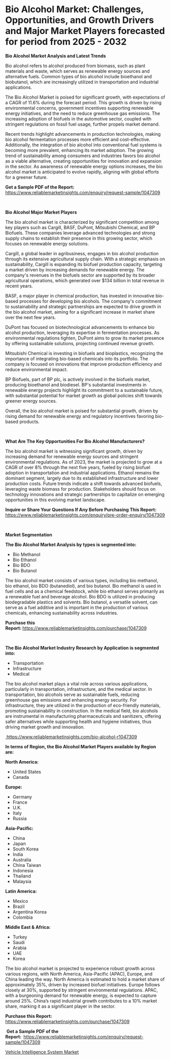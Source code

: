 <p><h1>Bio Alcohol Market: Challenges, Opportunities, and Growth Drivers and Major Market Players forecasted for period from 2025 - 2032</h1></p><p><strong>Bio Alcohol Market Analysis and Latest Trends</strong></p>
<p><p>Bio alcohol refers to alcohol produced from biomass, such as plant materials and waste, which serves as renewable energy sources and alternative fuels. Common types of bio alcohol include bioethanol and biobutanol, which are increasingly utilized in transportation and industrial applications. </p><p>The Bio Alcohol Market is poised for significant growth, with expectations of a CAGR of 11.6% during the forecast period. This growth is driven by rising environmental concerns, government incentives supporting renewable energy initiatives, and the need to reduce greenhouse gas emissions. The increasing adoption of biofuels in the automotive sector, coupled with stringent regulations on fossil fuel usage, further propels market demand. </p><p>Recent trends highlight advancements in production technologies, making bio alcohol fermentation processes more efficient and cost-effective. Additionally, the integration of bio alcohol into conventional fuel systems is becoming more prevalent, enhancing its market adoption. The growing trend of sustainability among consumers and industries favors bio alcohol as a viable alternative, creating opportunities for innovation and expansion in the sector. As awareness of renewable energy options increases, the bio alcohol market is anticipated to evolve rapidly, aligning with global efforts for a greener future.</p></p>
<p><strong>Get a Sample PDF of the Report:&nbsp;</strong> <a href="https://www.reliablemarketinsights.com/enquiry/request-sample/1047309?utm_campaign=3033&utm_medium=2&utm_source=Github&utm_content=ia&utm_term=22032025&utm_id=bio-alcohol">https://www.reliablemarketinsights.com/enquiry/request-sample/1047309</a></p>
<p>&nbsp;</p>
<p><strong>Bio Alcohol Major Market Players</strong></p>
<p><p>The bio alcohol market is characterized by significant competition among key players such as Cargill, BASF, DuPont, Mitsubishi Chemical, and BP Biofuels. These companies leverage advanced technologies and strong supply chains to establish their presence in this growing sector, which focuses on renewable energy solutions.</p><p>Cargill, a global leader in agribusiness, engages in bio alcohol production through its extensive agricultural supply chain. With a strategic emphasis on sustainability, Cargill is expanding its biofuel production capacity, targeting a market driven by increasing demands for renewable energy. The company's revenues in the biofuels sector are supported by its broader agricultural operations, which generated over $134 billion in total revenue in recent years.</p><p>BASF, a major player in chemical production, has invested in innovative bio-based processes for developing bio alcohols. The company's commitment to sustainability and strategic partnerships are expected to drive growth in the bio alcohol market, aiming for a significant increase in market share over the next few years.</p><p>DuPont has focused on biotechnological advancements to enhance bio alcohol production, leveraging its expertise in fermentation processes. As environmental regulations tighten, DuPont aims to grow its market presence by offering sustainable solutions, projecting continued revenue growth.</p><p>Mitsubishi Chemical is investing in biofuels and bioplastics, recognizing the importance of integrating bio-based chemicals into its portfolio. The company is focused on innovations that improve production efficiency and reduce environmental impact.</p><p>BP Biofuels, part of BP plc, is actively involved in the biofuels market, producing bioethanol and biodiesel. BP's substantial investments in renewable energy projects highlight its commitment to a sustainable future, with substantial potential for market growth as global policies shift towards greener energy sources.</p><p>Overall, the bio alcohol market is poised for substantial growth, driven by rising demand for renewable energy and regulatory incentives favoring bio-based products.</p></p>
<p>&nbsp;</p>
<p><strong>What Are The Key Opportunities For Bio Alcohol Manufacturers?</strong></p>
<p><p>The bio alcohol market is witnessing significant growth, driven by increasing demand for renewable energy sources and stringent environmental regulations. As of 2023, the market is projected to grow at a CAGR of over 8% through the next five years, fueled by rising biofuel adoption in transportation and industrial applications. Ethanol remains the dominant segment, largely due to its established infrastructure and lower production costs. Future trends indicate a shift towards advanced biofuels, leveraging waste biomass for production. Stakeholders should focus on technology innovations and strategic partnerships to capitalize on emerging opportunities in this evolving market landscape.</p></p>
<p><strong>Inquire or Share Your Questions If Any Before Purchasing This Report:</strong> <a href="https://www.reliablemarketinsights.com/enquiry/pre-order-enquiry/1047309?utm_campaign=3033&utm_medium=2&utm_source=Github&utm_content=ia&utm_term=22032025&utm_id=bio-alcohol">https://www.reliablemarketinsights.com/enquiry/pre-order-enquiry/1047309</a></p>
<p>&nbsp;</p>
<p><strong>Market Segmentation</strong></p>
<p><strong>The Bio Alcohol Market Analysis by types is segmented into:</strong></p>
<p><ul><li>Bio Methanol</li><li>Bio Ethanol</li><li>Bio BDO</li><li>Bio Butanol</li></ul></p>
<p><p>The bio alcohol market consists of various types, including bio methanol, bio ethanol, bio BDO (butanediol), and bio butanol. Bio methanol is used in fuel cells and as a chemical feedstock, while bio ethanol serves primarily as a renewable fuel and beverage alcohol. Bio BDO is utilized in producing biodegradable plastics and solvents. Bio butanol, a versatile solvent, can serve as a fuel additive and is important in the production of various chemicals, enhancing sustainability across industries.</p></p>
<p><strong>Purchase this Report:&nbsp;</strong><a href="https://www.reliablemarketinsights.com/purchase/1047309?utm_campaign=3033&utm_medium=2&utm_source=Github&utm_content=ia&utm_term=22032025&utm_id=bio-alcohol">https://www.reliablemarketinsights.com/purchase/1047309</a></p>
<p>&nbsp;</p>
<p><strong>The Bio Alcohol Market Industry Research by Application is segmented into:</strong></p>
<p><ul><li>Transportation</li><li>Infrastructure</li><li>Medical</li></ul></p>
<p><p>The bio alcohol market plays a vital role across various applications, particularly in transportation, infrastructure, and the medical sector. In transportation, bio alcohols serve as sustainable fuels, reducing greenhouse gas emissions and enhancing energy security. For infrastructure, they are utilized in the production of eco-friendly materials, promoting sustainability in construction. In the medical field, bio alcohols are instrumental in manufacturing pharmaceuticals and sanitizers, offering safer alternatives while supporting health and hygiene initiatives, thus driving market growth and innovation.</p></p>
<p><a href="https://www.reliablemarketinsights.com/bio-alcohol-r1047309?utm_campaign=3033&utm_medium=2&utm_source=Github&utm_content=ia&utm_term=22032025&utm_id=bio-alcohol">&nbsp;https://www.reliablemarketinsights.com/bio-alcohol-r1047309</a></p>
<p><strong>In terms of Region, the Bio Alcohol Market Players available by Region are:</strong></p>
<p>
    <p> <strong> North America: </strong>
        <ul>
            <li>United States</li>
            <li>Canada</li>
        </ul>
        </p> 
    <p> <strong> Europe: </strong>
        <ul>
            <li>Germany</li>
            <li>France</li>
            <li>U.K.</li>
            <li>Italy</li>
            <li>Russia</li>
        </ul>
        </p> 
    <p> <strong> Asia-Pacific: </strong>
        <ul>
            <li>China</li>
            <li>Japan</li>
            <li>South Korea</li>
            <li>India</li>
            <li>Australia</li>
            <li>China Taiwan</li>
            <li>Indonesia</li>
            <li>Thailand</li>
            <li>Malaysia</li>
        </ul>
        </p> 
    <p> <strong> Latin America: </strong>
        <ul>
            <li>Mexico</li>
            <li>Brazil</li>
            <li>Argentina Korea</li>
            <li>Colombia</li>
        </ul>
        </p> 
    <p> <strong> Middle East & Africa: </strong>
        <ul>
            <li>Turkey</li>
            <li>Saudi</li>
            <li>Arabia</li>
            <li>UAE</li>
            <li>Korea</li>
        </ul>
    </p>
    </p>
<p><p>The bio alcohol market is projected to experience robust growth across various regions, with North America, Asia-Pacific (APAC), Europe, and China leading the way. North America is estimated to hold a market share of approximately 35%, driven by increased biofuel initiatives. Europe follows closely at 30%, supported by stringent environmental regulations. APAC, with a burgeoning demand for renewable energy, is expected to capture around 25%. China’s rapid industrial growth contributes to a 10% market share, marking it as a significant player in the sector.</p></p>
<p><strong>Purchase this Report: </strong><a href="https://www.reliablemarketinsights.com/purchase/1047309?utm_campaign=3033&utm_medium=2&utm_source=Github&utm_content=ia&utm_term=22032025&utm_id=bio-alcohol">https://www.reliablemarketinsights.com/purchase/1047309</a></p>
<p>&nbsp;<strong>Get a Sample PDF of the Report:&nbsp;&nbsp;</strong><a href="https://www.reliablemarketinsights.com/enquiry/request-sample/1047309?utm_campaign=3033&utm_medium=2&utm_source=Github&utm_content=ia&utm_term=22032025&utm_id=bio-alcohol">https://www.reliablemarketinsights.com/enquiry/request-sample/1047309</a></p>
<p><strong></strong></p>
<p><p><a href="https://github.com/voetzeszuh/Market-Research-Report-List-1/blob/main/vehicle-intelligence-system-market.md?utm_campaign=3033&utm_medium=2&utm_source=Github&utm_content=ia&utm_term=22032025&utm_id=bio-alcohol">Vehicle Intelligence System Market</a></p></p>